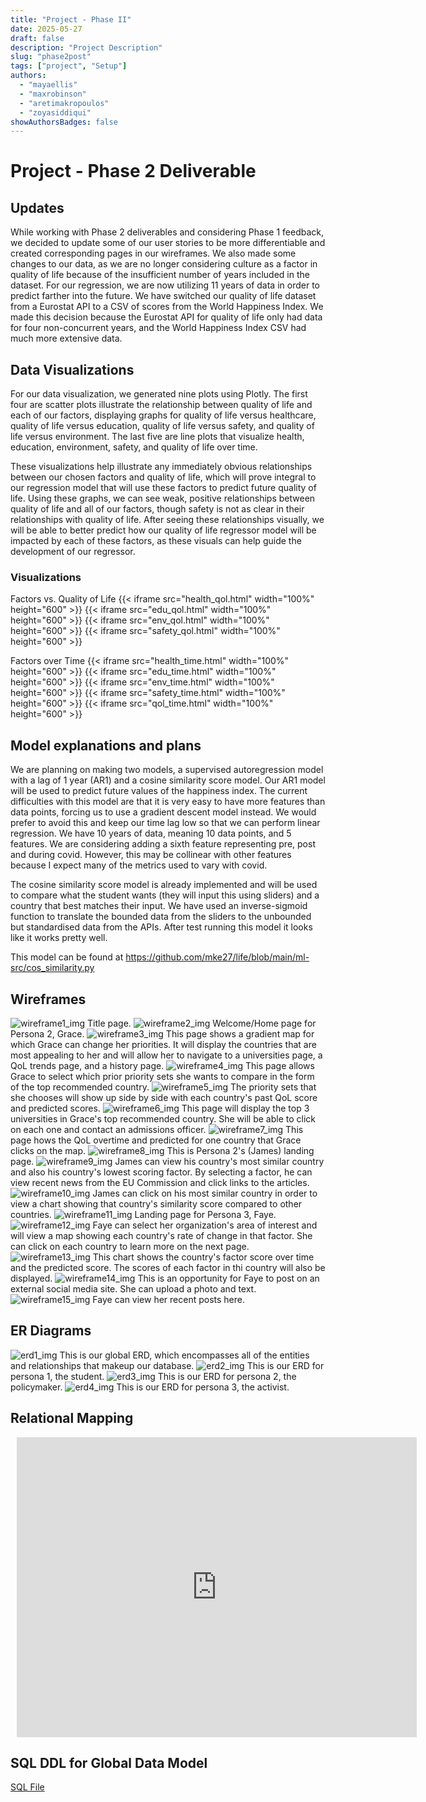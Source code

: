 ```yaml
---
title: "Project - Phase II"
date: 2025-05-27
draft: false
description: "Project Description"
slug: "phase2post"
tags: ["project", "Setup"]
authors:
  - "mayaellis"
  - "maxrobinson"
  - "aretimakropoulos"
  - "zoyasiddiqui"
showAuthorsBadges: false
---
```


# Project - Phase 2 Deliverable

## Updates

While working with Phase 2 deliverables and considering Phase 1 feedback, we decided to update some of our user stories to be more differentiable and created corresponding pages in our wireframes. We also made some changes to our data, as we are no longer considering culture as a factor in quality of life because of the insufficient number of years included in the dataset. For our regression, we are now utilizing 11 years of data in order to predict farther into the future. We have switched our quality of life dataset from a Eurostat API to a CSV of scores from the World Happiness Index. We made this decision because the Eurostat API for quality of life only had data for four non-concurrent years, and the World Happiness Index CSV had much more extensive data.

## Data Visualizations

For our data visualization, we generated nine plots using Plotly. The first four are scatter plots illustrate the relationship between quality of life and each of our factors, displaying graphs for quality of life versus healthcare, quality of life versus education, quality of life versus safety, and quality of life versus environment. The last five are line plots that visualize health, education, environment, safety, and quality of life over time.

These visualizations help illustrate any immediately obvious relationships between our chosen factors and quality of life, which will prove integral to our regression model that will use these factors to predict future quality of life. Using these graphs, we can see weak, positive relationships between quality of life and all of our factors, though safety is not as clear in their relationships with quality of life. After seeing these relationships visually, we will be able to better predict how our quality of life regressor model will be impacted by each of these factors, as these visuals can help guide the development of our regressor. 

### Visualizations
Factors vs. Quality of Life
{{< iframe src="health_qol.html" width="100%" height="600" >}}
{{< iframe src="edu_qol.html" width="100%" height="600" >}}
{{< iframe src="env_qol.html" width="100%" height="600" >}}
{{< iframe src="safety_qol.html" width="100%" height="600" >}}

Factors over Time
{{< iframe src="health_time.html" width="100%" height="600" >}}
{{< iframe src="edu_time.html" width="100%" height="600" >}}
{{< iframe src="env_time.html" width="100%" height="600" >}}
{{< iframe src="safety_time.html" width="100%" height="600" >}}
{{< iframe src="qol_time.html" width="100%" height="600" >}}

## Model explanations and plans

We are planning on making two models, a supervised autoregression model with a lag of 1 year (AR1) and a cosine similarity score model. Our AR1 model will be used to predict future values of the happiness index. The current difficulties with this model are that it is very easy to have more features than data points, forcing us to use a gradient descent model instead. We would prefer to avoid this and keep our time lag low so that we can perform linear regression. We have 10 years of data, meaning 10 data points, and 5 features. We are considering adding a sixth feature representing pre, post and during covid. However, this may be collinear with other features because I expect many of the metrics used to vary with covid.

The cosine similarity score model is already implemented and will be used to compare what the student wants (they will input this using sliders) and a country that best matches their input. We have used an inverse-sigmoid function to translate the bounded data from the sliders to the unbounded but standardised data from the APIs. After test running this model it looks like it works pretty well.

This model can be found at https://github.com/mke27/life/blob/main/ml-src/cos_similarity.py

## Wireframes

![wireframe1_img](er_diagrams-06.jpg)
Title page.
![wireframe2_img](er_diagrams-07.jpg)
Welcome/Home page for Persona 2, Grace.
![wireframe3_img](er_diagrams-08.jpg)
This page shows a gradient map for which Grace can change her priorities. It will display the countries that are most appealing to her and will allow her to navigate to a universities page, a QoL trends page, and a history page.
![wireframe4_img](er_diagrams-09.jpg)
This page allows Grace to select which prior priority sets she wants to compare in the form of the top recommended country.
![wireframe5_img](er_diagrams-10.jpg)
The priority sets that she chooses will show up side by side with each country's past QoL score and predicted scores.
![wireframe6_img](er_diagrams-11.jpg)
This page will display the top 3 universities in Grace's top recommended country. She will be able to click on each one and contact an admissions officer.
![wireframe7_img](er_diagrams-12.jpg)
This page hows the QoL overtime and predicted for one country that Grace clicks on the map.
![wireframe8_img](er_diagrams-13.jpg)
This is Persona 2's (James) landing page.
![wireframe9_img](er_diagrams-14.jpg)
James can view his country's most similar country and also his country's lowest scoring factor. By selecting a factor, he can view recent news from the EU Commission and click links to the articles.
![wireframe10_img](er_diagrams-15.jpg)
James can click on his most similar country in order to view a chart showing that country's similarity score compared to other countries.
![wireframe11_img](er_diagrams-16.jpg)
Landing page for Persona 3, Faye.
![wireframe12_img](er_diagrams-17.jpg)
Faye can select her organization's area of interest and will view a map showing each country's rate of change in that factor. She can click on each country to learn more on the next page.
![wireframe13_img](er_diagrams-18.jpg)
This chart shows the country's factor score over time and the predicted score. The scores of each factor in thi country will also be displayed.
![wireframe14_img](er_diagrams-19.jpg)
This is an opportunity for Faye to post on an external social media site. She can upload a photo and text.
![wireframe15_img](er_diagrams-20.jpg)
Faye can view her recent posts here.

## ER Diagrams

![erd1_img](er_diagrams-01.jpg)
This is our global ERD, which encompasses all of the entities and relationships that makeup our database.
![erd2_img](er_diagrams-02.jpg)
This is our ERD for persona 1, the student.
![erd3_img](er_diagrams-03.jpg)
This is our ERD for persona 2, the policymaker.
![erd4_img](er_diagrams-04.jpg)
This is our ERD for persona 3, the activist.

## Relational Mapping

<div style="width: 640px; height: 480px; margin: 10px; position: relative;"><iframe allowfullscreen frameborder="0" style="width:640px; height:480px" src="https://lucid.app/documents/embedded/6399ce45-7fe8-4d5b-b456-1b6e986de67d" id="jSzj-C2TrnaZ"></iframe></div>

## SQL DDL for Global Data Model

[SQL File](https://raw.githubusercontent.com/mke27/life/refs/heads/main/database-files/global_db.sql)
